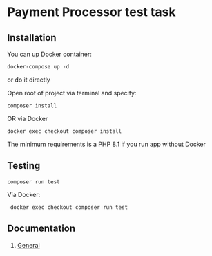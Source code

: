# Payment Processor test task

## Installation

You can up Docker container:
```shell
docker-compose up -d
```
or do it directly

Open root of project via terminal and specify:
```shell
composer install
```
OR via Docker
```shell
docker exec checkout composer install
```

The minimum requirements is a PHP 8.1 if you run app without Docker

## Testing

```shell
composer run test
```
Via Docker:
```shell
 docker exec checkout composer run test
```

## Documentation
 1. [General](docs/general_info.md)

